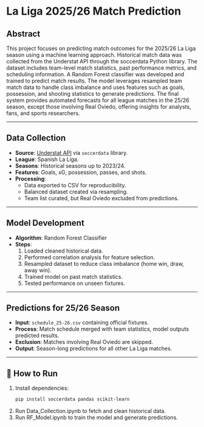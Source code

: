 # La Liga 2025/26 Match Prediction 
## Abstract
This project focuses on predicting match outcomes for the 2025/26 La Liga season using a machine learning approach. Historical match data was collected from the Understat API through the soccerdata Python library. The dataset includes team-level match statistics, past performance metrics, and scheduling information. A Random Forest classifier was developed and trained to predict match results. The model leverages resampled team match data to handle class imbalance and uses features such as goals, possession, and shooting statistics to generate predictions. The final system provides automated forecasts for all league matches in the 25/26 season, except those involving Real Oviedo, offering insights for analysts, fans, and sports researchers.

---

## Data Collection
- **Source**: [Understat API](https://understat.com/) via `soccerdata` library.  
- **League**: Spanish La Liga.  
- **Seasons**: Historical seasons up to 2023/24.  
- **Features**: Goals, xG, possession, passes, and shots.  
- **Processing**:  
  - Data exported to CSV for reproducibility.  
  - Balanced dataset created via resampling.  
  - Team list curated, but Real Oviedo excluded from predictions.  

---

## Model Development
- **Algorithm**: Random Forest Classifier  
- **Steps**:
  1. Loaded cleaned historical data.  
  2. Performed correlation analysis for feature selection.  
  3. Resampled dataset to reduce class imbalance (home win, draw, away win).  
  4. Trained model on past match statistics.  
  5. Tested performance on unseen fixtures.  

---

## Predictions for 25/26 Season
- **Input**: `schedule_25-26.csv` containing official fixtures.  
- **Process**: Match schedule merged with team statistics, model outputs predicted results.  
- **Exclusion**: Matches involving Real Oviedo are skipped.  
- **Output**: Season-long predictions for all other La Liga matches.  
---

## 📖 How to Run
1. Install dependencies:
   ```bash
   pip install soccerdata pandas scikit-learn
2. Run Data_Collection.ipynb to fetch and clean historical data.
3. Run RF_Model.ipynb to train the model and generate predictions.
